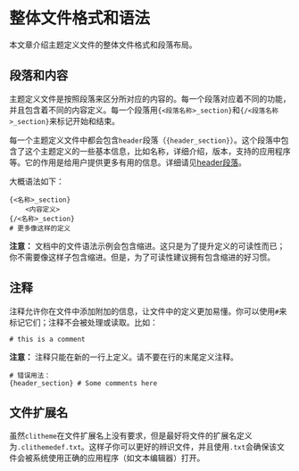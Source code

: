 # 整体文件格式和语法

本文章介绍主题定义文件的整体文件格式和段落布局。

## 段落和内容

主题定义文件是按照段落来区分所对应的内容的。每一个段落对应着不同的功能，并且包含着不同的内容定义。每一个段落用`{<段落名称>_section}`和`{/<段落名称>_section}`来标记开始和结束。

每一个主题定义文件中都会包含`header`段落（`{header_section}`）。这个段落中包含了这个主题定义的一些基本信息，比如名称，详细介绍，版本，支持的应用程序等。它的作用是给用户提供更多有用的信息。详细请见[header段落](header段落.md)。

大概语法如下：

```plaintext
{<名称>_section}
    <内容定义>
{/<名称>_section}
# 更多像这样的定义
```

**注意：** 文档中的文件语法示例会包含缩进。这只是为了提升定义的可读性而已；你不需要像这样子包含缩进。但是，为了可读性建议拥有包含缩进的好习惯。

## 注释

注释允许你在文件中添加附加的信息，让文件中的定义更加易懂。你可以使用`#`来标记它们；注释不会被处理或读取。比如：

```plaintext
# this is a comment
```

**注意：** 注释只能在新的一行上定义。请不要在行的末尾定义注释。

```plaintext
# 错误用法：
{header_section} # Some comments here
```

## 文件扩展名

虽然`clitheme`在文件扩展名上没有要求，但是最好将文件的扩展名定义为`.clithemedef.txt`。这样子你可以更好的辨识文件，并且使用`.txt`会确保该文件会被系统使用正确的应用程序（如文本编辑器）打开。